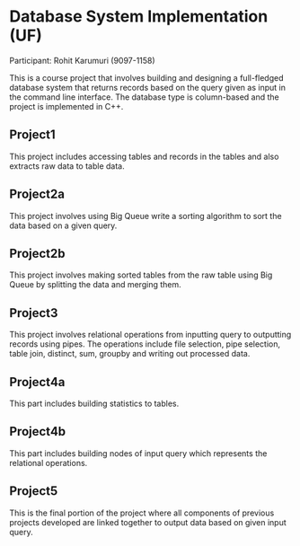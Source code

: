 # Database System Implementation (UF)

Participant: Rohit Karumuri (9097-1158)

This is a course project that involves building and designing a full-fledged database system that returns records based on the query given as input in the command line interface.
The database type is column-based and the project is implemented in C++.

## Project1
This project includes accessing tables and records in the tables and also extracts raw data to table data.

## Project2a
This project involves using Big Queue write a sorting algorithm to sort the data based on a given query.

## Project2b
This project involves making sorted tables from the raw table using Big Queue by splitting the data and merging them.

## Project3
This project involves relational operations from inputting query to outputting records using pipes. The operations include file selection, pipe selection, table join, distinct, sum, groupby and writing out processed data.

## Project4a
This part includes building statistics to tables.

## Project4b
This part includes building nodes of input query which represents the relational operations.

## Project5
This is the final portion of the project where all components of previous projects developed are linked together to output data based on given input query.

